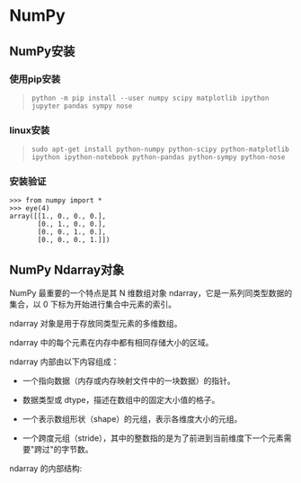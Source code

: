 # NumPy
## NumPy安装

### 使用pip安装
>`python -m pip install --user numpy scipy matplotlib ipython jupyter pandas sympy nose`

### linux安装

>`sudo apt-get install python-numpy python-scipy python-matplotlib ipython ipython-notebook python-pandas python-sympy python-nose`

### 安装验证

```
>>> from numpy import *
>>> eye(4)
array([[1., 0., 0., 0.],
       [0., 1., 0., 0.],
       [0., 0., 1., 0.],
       [0., 0., 0., 1.]])
```
## NumPy Ndarray对象

NumPy 最重要的一个特点是其 N 维数组对象 ndarray，它是一系列同类型数据的集合，以 0 下标为开始进行集合中元素的索引。

ndarray 对象是用于存放同类型元素的多维数组。

ndarray 中的每个元素在内存中都有相同存储大小的区域。

ndarray 内部由以下内容组成：
+ 一个指向数据（内存或内存映射文件中的一块数据）的指针。

+ 数据类型或 dtype，描述在数组中的固定大小值的格子。

+ 一个表示数组形状（shape）的元组，表示各维度大小的元组。

+ 一个跨度元组（stride），其中的整数指的是为了前进到当前维度下一个元素需要"跨过"的字节数。

ndarray 的内部结构:

![]()
